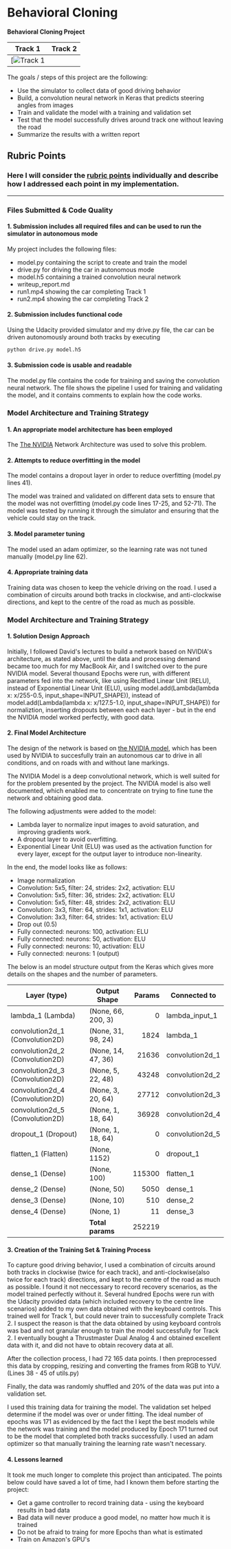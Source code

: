 # **Behavioral Cloning** 

**Behavioral Cloning Project**

|Track 1|Track 2|
|:--------:|:------------:|
|[![Track 1](https://youtu.be/p5N7pgnenVI)

The goals / steps of this project are the following:
* Use the simulator to collect data of good driving behavior
* Build, a convolution neural network in Keras that predicts steering angles from images
* Train and validate the model with a training and validation set
* Test that the model successfully drives around track one without leaving the road
* Summarize the results with a written report


[//]: # (Image References)

[image1]: ./examples/placeholder.png "Model Visualization"
[image2]: ./examples/placeholder.png "Grayscaling"
[image3]: ./examples/placeholder_small.png "Recovery Image"
[image4]: ./examples/placeholder_small.png "Recovery Image"
[image5]: ./examples/placeholder_small.png "Recovery Image"
[image6]: ./examples/placeholder_small.png "Normal Image"
[image7]: ./examples/placeholder_small.png "Flipped Image"

## Rubric Points
### Here I will consider the [rubric points](https://review.udacity.com/#!/rubrics/432/view) individually and describe how I addressed each point in my implementation.  

---
### Files Submitted & Code Quality

#### 1. Submission includes all required files and can be used to run the simulator in autonomous mode

My project includes the following files:
* model.py containing the script to create and train the model
* drive.py for driving the car in autonomous mode
* model.h5 containing a trained convolution neural network 
* writeup_report.md
* run1.mp4 showing the car completing Track 1
* run2.mp4 showing the car completing Track 2

#### 2. Submission includes functional code
Using the Udacity provided simulator and my drive.py file, the car can be driven autonomously around both tracks by executing 
```sh
python drive.py model.h5
```

#### 3. Submission code is usable and readable

The model.py file contains the code for training and saving the convolution neural network. The file shows the pipeline I used for training and validating the model, and it contains comments to explain how the code works.

### Model Architecture and Training Strategy

#### 1. An appropriate model architecture has been employed

The [The NVIDIA](https://devblogs.nvidia.com/parallelforall/deep-learning-self-driving-cars/) Network Architecture was used to solve this problem. 

#### 2. Attempts to reduce overfitting in the model

The model contains a dropout layer in order to reduce overfitting (model.py lines 41). 

The model was trained and validated on different data sets to ensure that the model was not overfitting (model.py code lines 17-25, and 52-71). The model was tested by running it through the simulator and ensuring that the vehicle could stay on the track.

#### 3. Model parameter tuning

The model used an adam optimizer, so the learning rate was not tuned manually (model.py line 62).

#### 4. Appropriate training data

Training data was chosen to keep the vehicle driving on the road. I used a combination of circuits around both tracks in clockwise, and anti-clockwise directions, and kept to the centre of the road as much as possible.

### Model Architecture and Training Strategy

#### 1. Solution Design Approach

Initially, I followed David's lectures to build a network based on NVIDIA's architecture, as stated above, until the data and processing demand became too much for my MacBook Air, and I switched over to the pure NVIDIA model. Several thousand Epochs were run, with different parameters fed into the network, like using Recitfied Linear Unit (RELU), instead of Exponential Linear Unit (ELU), using model.add(Lambda(lambda x: x/255-0.5, input_shape=INPUT_SHAPE)), instead of model.add(Lambda(lambda x: x/127.5-1.0, input_shape=INPUT_SHAPE)) for normaliztion, inserting dropouts between each each layer - but in the end the NVIDIA model worked perfectly, with good data.

#### 2. Final Model Architecture

The design of the network is based on [the NVIDIA model](https://devblogs.nvidia.com/parallelforall/deep-learning-self-driving-cars/), which has been used by NVIDIA to succesfully train an autonomous car to drive in all conditions, and on roads with and without lane markings.  

The NVIDIA Model is a deep convolutional network, which is well suited for for the problem presented by the project.  The NVIDIA model is also well documented, which enabled me to concentrate on trying to fine tune the network and obtaining good data.

The following adjustments were added to the model:

- Lambda layer to normalize input images to avoid saturation, and improving gradients work.
- A dropout layer to avoid overfitting.
- Exponential Linear Unit (ELU) was used as the activation function for every layer, except for the output layer to introduce non-linearity.

In the end, the model looks like as follows:

- Image normalization
- Convolution: 5x5, filter: 24, strides: 2x2, activation: ELU
- Convolution: 5x5, filter: 36, strides: 2x2, activation: ELU
- Convolution: 5x5, filter: 48, strides: 2x2, activation: ELU
- Convolution: 3x3, filter: 64, strides: 1x1, activation: ELU
- Convolution: 3x3, filter: 64, strides: 1x1, activation: ELU
- Drop out (0.5)
- Fully connected: neurons: 100, activation: ELU
- Fully connected: neurons:  50, activation: ELU
- Fully connected: neurons:  10, activation: ELU
- Fully connected: neurons:   1 (output) 

The below is an model structure output from the Keras which gives more details on the shapes and the number of parameters.

| Layer (type)                   |Output Shape      |Params  |Connected to     |
|--------------------------------|------------------|-------:|-----------------|
|lambda_1 (Lambda)               |(None, 66, 200, 3)|0       |lambda_input_1   |
|convolution2d_1 (Convolution2D) |(None, 31, 98, 24)|1824    |lambda_1         |
|convolution2d_2 (Convolution2D) |(None, 14, 47, 36)|21636   |convolution2d_1  |
|convolution2d_3 (Convolution2D) |(None, 5, 22, 48) |43248   |convolution2d_2  |
|convolution2d_4 (Convolution2D) |(None, 3, 20, 64) |27712   |convolution2d_3  |
|convolution2d_5 (Convolution2D) |(None, 1, 18, 64) |36928   |convolution2d_4  |
|dropout_1 (Dropout)             |(None, 1, 18, 64) |0       |convolution2d_5  |
|flatten_1 (Flatten)             |(None, 1152)      |0       |dropout_1        |
|dense_1 (Dense)                 |(None, 100)       |115300  |flatten_1        |
|dense_2 (Dense)                 |(None, 50)        |5050    |dense_1          |
|dense_3 (Dense)                 |(None, 10)        |510     |dense_2          |
|dense_4 (Dense)                 |(None, 1)         |11      |dense_3          |
|                                |**Total params**  |252219  |                 |


#### 3. Creation of the Training Set & Training Process

To capture good driving behavior, I used a combination of circuits around both tracks in clockwise (twice for each track), and anti-clockwise(also twice for each track) directions, and kept to the centre of the road as much as possible. I found it not neccessary to record recovery scenarios, as the model trained perfectly without it. Several hundred Epochs were run with the Udacity provided data (which included recovery to the centre line scenarios) added to my own data obtained with the keyboard controls. This trained well for Track 1, but could never train to successfully complete Track 2.  I suspect the reason is that the data obtained by using keyboard controls was bad and not granular enough to train the model successfully for Track 2. I eventually bought a Thrustmaster Dual Analog 4 and obtained excellent data with it, and did not have to obtain recovery data at all.

After the collection process, I had 72 165 data points. I then preprocessed this data by cropping, resizing and converting the frames from RGB to YUV. (Lines 38 - 45 of utils.py)

Finally, the data was randomly shuffled and 20% of the data was put into a validation set. 

I used this training data for training the model. The validation set helped determine if the model was over or under fitting. The ideal number of epochs was 171 as evidenced by the fact the I kept the best models while the network was training and the model produced by Epoch 171 turned out to be the model that completed both tracks successfully. I used an adam optimizer so that manually training the learning rate wasn't necessary.

#### 4. Lessons learned

It took me much longer to complete this project than anticipated.  The points below could have saved a lot of time, had I known them before starting the project:

 - Get a game controller to record training data - using the keyboard results in bad data
 - Bad data will never produce a good model, no matter how much it is trained
 - Do not be afraid to traing for more Epochs than what is estimated
 - Train on Amazon's GPU's
 
